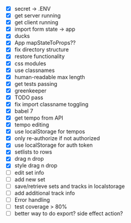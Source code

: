 - [x] secret -> .ENV
- [x] get server running
- [x] get client running
- [x] import form state -> app
- [x] ducks
- [x] App mapStateToProps??
- [x] fix directory structure
- [x] restore functionality
- [x] css modules
- [x] use classnames
- [x] human-readable max length
- [x] get tests passing
- [x] greenkeeper
- [x] TODO pass
- [x] fix import classname toggling
- [x] babel 7
- [x] get tempo from API
- [x] tempo editing
- [x] use localStorage for tempos
- [x] only re-authorize if not authorized
- [x] use localStorage for auth token
- [x] setlists to rows
- [x] drag n drop
- [x] style drag n drop
- [ ] edit set info
- [ ] add new set
- [ ] save/retrieve sets and tracks in localstorage
- [ ] add additional track info
- [ ] Error handling
- [ ] test coverage > 80%
- [ ] better way to do export? side effect action?
